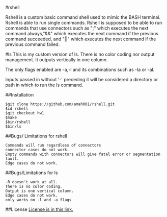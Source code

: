 #rshell

Rshell is a custom basic command shell used to mimic the BASH terminal. Rshell is able to run single commands. Rshell is supposed to be able to run commands that use connectors such as ";" which executes the next command always,"&&" which executes the next command if the previous command succeeded, and "||" which executes the next command if the previous command failed.

#ls
This is my custom version of ls. There is no color coding nor output management. 
It outputs vertically in one column. 

The only flags enabled are -a,-l and its combinations such as -la or -al.

Inputs passed in without '-' preceding it will be considered a directory or path in which to run the ls command.


##Installation
```
$git clone https://github.com/amah001/rshell.git
$cd rshell
$git checkout hw1
$make
$bin/rshell
$bin/ls
```
##Bugs/ Limitations for rshell
```
Commands will run regardless of connectors
connector cases do not work.
Empty commands with connectors will give fatal error or segmentation fault.
Edge cases do not work.
```
##Bugs/Limitations for ls
```
-R doesn't work at all.
There is no color coding.
Output is one vertical column.
Edge cases do not work.
only works on -l and -a flags
```
##License
[License is in this link.](/LICENSE)
